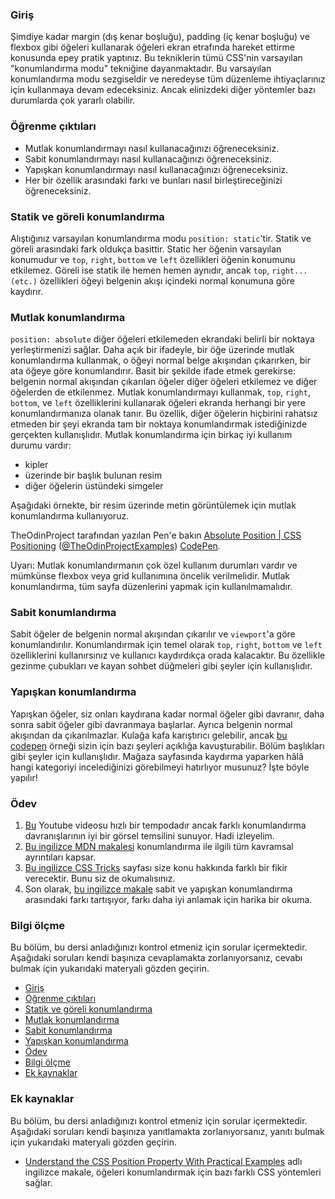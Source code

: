 ### Giriş

Şimdiye kadar	margin (dış kenar boşluğu), padding (iç kenar boşluğu) ve flexbox gibi öğeleri kullanarak öğeleri ekran etrafında hareket ettirme konusunda epey pratik yaptınız. Bu tekniklerin tümü CSS'nin varsayılan "konumlandırma modu" tekniğine dayanmaktadır. Bu varsayılan konumlandırma modu sezgiseldir ve neredeyse tüm düzenleme ihtiyaçlarınız için kullanmaya devam edeceksiniz. Ancak elinizdeki diğer yöntemler bazı durumlarda çok yararlı olabilir.

### Öğrenme çıktıları

 - Mutlak konumlandırmayı nasıl kullanacağınızı öğreneceksiniz.
 - Sabit konumlandırmayı nasıl kullanacağınızı öğreneceksiniz.
 - Yapışkan konumlandırmayı nasıl kullanacağınızı öğreneceksiniz.
 - Her bir özellik arasındaki farkı ve bunları nasıl birleştireceğinizi öğreneceksiniz.

### Statik ve göreli konumlandırma

Alıştığınız varsayılan konumlandırma modu ``position: static``'tir. Statik ve göreli arasındaki fark oldukça basittir. Static her öğenin varsayılan konumudur ve ``top``, ``right``, ``bottom`` ve ``left`` özellikleri öğenin konumunu etkilemez. Göreli ise statik ile hemen hemen aynıdır, ancak  ``top``, ``right...(etc.)`` özellikleri öğeyi belgenin akışı içindeki normal konumuna göre kaydırır.

### Mutlak konumlandırma

``position: absolute`` diğer öğeleri etkilemeden ekrandaki belirli bir noktaya yerleştirmenizi sağlar. Daha açık bir ifadeyle, bir öğe üzerinde mutlak konumlandırma kullanmak, o öğeyi normal belge akışından çıkarırken, bir ata öğeye göre konumlandırır. Basit bir şekilde ifade etmek gerekirse: belgenin normal akışından çıkarılan öğeler diğer öğeleri etkilemez ve diğer öğelerden de etkilenmez. Mutlak konumlandırmayı kullanmak,  ``top``, ``right``, ``bottom``, ve ``left`` özelliklerini kullanarak öğeleri ekranda herhangi bir yere konumlandırmanıza olanak tanır. Bu özellik, diğer öğelerin hiçbirini rahatsız etmeden bir şeyi ekranda tam bir noktaya konumlandırmak istediğinizde gerçekten kullanışlıdır. Mutlak konumlandırma için birkaç iyi kullanım durumu vardır:

- kipler
- üzerinde bir başlık bulunan resim
- diğer öğelerin üstündeki simgeler

Aşağıdaki örnekte, bir resim üzerinde metin görüntülemek için mutlak konumlandırma kullanıyoruz.


<p class="codepen" data-height="300" data-theme-id="dark" data-default-tab="css,result" data-slug-hash="poWyWeJ" data-editable="true" data-user="TheOdinProjectExamples" style={{"height":"300px","boxSizing":"border-box","display":"flex","alignItems":"center","justifyContent":"center","border":"2px solid","margin":"1em 0","padding":"1em"}}>
 TheOdinProject tarafından yazılan Pen'e bakın <span> <a href="https://codepen.io/TheOdinProjectExamples/pen/poWyWeJ">
   Absolute Position | CSS Positioning</a> (<a href="https://codepen.io/TheOdinProjectExamples">@TheOdinProjectExamples</a>)
 <a href="https://codepen.io">CodePen</a>.</span>
</p>
<script async src="https://cpwebassets.codepen.io/assets/embed/ei.js"></script>

Uyarı: Mutlak konumlandırmanın çok özel kullanım durumları vardır ve mümkünse flexbox veya grid kullanımına öncelik verilmelidir. Mutlak konumlandırma, tüm sayfa düzenlerini yapmak için kullanılmamalıdır.

### Sabit konumlandırma

Sabit öğeler de belgenin normal akışından çıkarılır ve ``viewport``'a göre konumlandırılır. Konumlandırmak için temel olarak ``top``, ``right``, ``bottom`` ve ``left`` özelliklerini kullanırsınız ve kullanıcı kaydırdıkça orada kalacaktır. Bu özellikle gezinme çubukları ve kayan sohbet düğmeleri gibi şeyler için kullanışlıdır.

### Yapışkan konumlandırma

Yapışkan öğeler, siz onları kaydırana kadar normal öğeler gibi davranır, daha sonra sabit öğeler gibi davranmaya başlarlar. Ayrıca belgenin normal akışından da çıkarılmazlar. Kulağa kafa karıştırıcı gelebilir, ancak [bu codepen](https://codepen.io/theanam/pen/MPLBYy) örneği sizin için bazı şeyleri açıklığa kavuşturabilir. Bölüm başlıkları gibi şeyler için kullanışlıdır. Mağaza sayfasında kaydırma yaparken hâlâ hangi kategoriyi incelediğinizi görebilmeyi hatırlıyor musunuz? İşte böyle yapılır!

### Ödev

<div class="lesson-content__panel" markdown="1">

1. [Bu](https://www.youtube.com/watch?v=jx5jmI0UlXU) Youtube videosu hızlı bir tempodadır ancak farklı konumlandırma davranışlarının iyi bir görsel temsilini sunuyor. Hadi izleyelim.
2. [Bu ingilizce MDN makalesi](https://developer.mozilla.org/en-US/docs/Web/CSS/position) konumlandırma ile ilgili tüm kavramsal ayrıntıları kapsar.
3. [Bu ingilizce CSS Tricks](https://css-tricks.com/absolute-relative-fixed-positioining-how-do-they-differ/) sayfası size konu hakkında farklı bir fikir verecektir. Bunu siz de okumalısınız.
4. Son olarak, [bu ingilizce makale](https://www.kevinpowell.co/article/positition-fixed-vs-sticky/) sabit ve yapışkan konumlandırma arasındaki farkı tartışıyor, farkı daha iyi anlamak için harika bir okuma.
</div>

### Bilgi ölçme

Bu bölüm, bu dersi anladığınızı kontrol etmeniz için sorular içermektedir. Aşağıdaki soruları kendi başınıza cevaplamakta zorlanıyorsanız, cevabı bulmak için yukarıdaki materyali gözden geçirin.

- [Giriş](#giriş)
- [Öğrenme çıktıları](#öğrenme-çıktıları)
- [Statik ve göreli konumlandırma](#statik-ve-göreli-konumlandırma)
- [Mutlak konumlandırma](#mutlak-konumlandırma)
- [Sabit konumlandırma](#sabit-konumlandırma)
- [Yapışkan konumlandırma](#yapışkan-konumlandırma)
- [Ödev](#ödev)
- [Bilgi ölçme](#bilgi-ölçme)
- [Ek kaynaklar](#ek-kaynaklar)

###	Ek kaynaklar

Bu bölüm, bu dersi anladığınızı kontrol etmeniz için sorular içermektedir. Aşağıdaki soruları kendi başınıza yanıtlamakta zorlanıyorsanız, yanıtı bulmak için yukarıdaki materyali gözden geçirin.

- [Understand the CSS Position Property With Practical Examples](https://www.makeuseof.com/css-position-property-practical-examples/) adlı ingilizce makale, öğeleri konumlandırmak için bazı farklı CSS yöntemleri sağlar.
